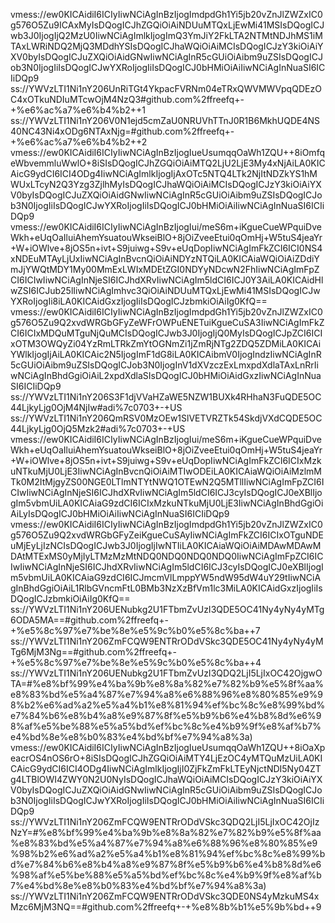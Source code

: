 vmess://ew0KICAidiI6ICIyIiwNCiAgInBzIjogImdpdGh1Yi5jb20vZnJlZWZxIC0g576O5Zu9ICAxMyIsDQogICJhZGQiOiAiNDUuMTQxLjEwMi41MSIsDQogICJwb3J0IjogIjQ2MzU0IiwNCiAgImlkIjogImQ3YmJiY2FkLTA2NTMtNDJhMS1iMTAxLWRiNDQ2MjQ3MDdhYSIsDQogICJhaWQiOiAiMCIsDQogICJzY3kiOiAiYXV0byIsDQogICJuZXQiOiAidGNwIiwNCiAgInR5cGUiOiAibm9uZSIsDQogICJob3N0IjogIiIsDQogICJwYXRoIjogIiIsDQogICJ0bHMiOiAiIiwNCiAgInNuaSI6ICIiDQp9
ss://YWVzLTI1Ni1nY206UnRiTGt4YkpacFVRNm04eTRxQWVMWVpqQDEzOC4xOTkuNDIuMTcwOjM4NzQ3#github.com%2ffreefq+-+%e6%ac%a7%e6%b4%b2++1
ss://YWVzLTI1Ni1nY206V0N1ejd5cmZaU0NRUVhTTnJ0R1B6MkhUQDE4NS40NC43Ni4xODg6NTAxNjg=#github.com%2ffreefq+-+%e6%ac%a7%e6%b4%b2++2
vmess://ew0KICAidiI6ICIyIiwNCiAgInBzIjogIueUsumqqOaWh1ZQU++8iOmfqeWbvemmluWwlO+8iSIsDQogICJhZGQiOiAiMTQ2LjU2LjE3My4xNjAiLA0KICAicG9ydCI6ICI4ODg4IiwNCiAgImlkIjogIjAxOTc5NTQ4LTk2NjItNDZkYS1hMWUxLTcyN2Q3Yzg3ZjlhMyIsDQogICJhaWQiOiAiMCIsDQogICJzY3kiOiAiYXV0byIsDQogICJuZXQiOiAidGNwIiwNCiAgInR5cGUiOiAibm9uZSIsDQogICJob3N0IjogIiIsDQogICJwYXRoIjogIiIsDQogICJ0bHMiOiAiIiwNCiAgInNuaSI6ICIiDQp9
vmess://ew0KICAidiI6ICIyIiwNCiAgInBzIjogIui/meS6m+iKgueCueWPquiDveWkh+eUqOaIluiAhemYsuatouWkseiBlO+8jOiZveeEtui0qOmHj+W5tuS4jeaYr+W+iOWlve+8jOS5n+ivt+S9juiwg+S9v+eUqDopIiwNCiAgImFkZCI6ICI0NS4xNDEuMTAyLjUxIiwNCiAgInBvcnQiOiAiNDYzNTQiLA0KICAiaWQiOiAiZDdiYmJjYWQtMDY1My00MmExLWIxMDEtZGI0NDYyNDcwN2FhIiwNCiAgImFpZCI6ICIwIiwNCiAgInNjeSI6ICJhdXRvIiwNCiAgIm5ldCI6ICJ0Y3AiLA0KICAidHlwZSI6ICJub25lIiwNCiAgImhvc3QiOiAiNDUuMTQxLjEwMi41MSIsDQogICJwYXRoIjogIi8iLA0KICAidGxzIjogIiIsDQogICJzbmkiOiAiIg0KfQ==
vmess://ew0KICAidiI6ICIyIiwNCiAgInBzIjogImdpdGh1Yi5jb20vZnJlZWZxIC0g576O5Zu9Q2xvdWRGbGFyZeWFrOWPuENETuiKgueCuSA3IiwNCiAgImFkZCI6ICIxMDQuMTguNjQuMCIsDQogICJwb3J0IjogIjQ0MyIsDQogICJpZCI6ICIxOTM3OWQyZi04YzRmLTRkZmYtOGNmZi1jZmRjNTg2ZDQ5ZDMiLA0KICAiYWlkIjogIjAiLA0KICAic2N5IjogImF1dG8iLA0KICAibmV0IjogIndzIiwNCiAgInR5cGUiOiAibm9uZSIsDQogICJob3N0IjogInV1dXVzczExLmxpdXdlaTAxLnRrIiwNCiAgInBhdGgiOiAiL2xpdXdlaSIsDQogICJ0bHMiOiAidGxzIiwNCiAgInNuaSI6ICIiDQp9
ss://YWVzLTI1Ni1nY206S3F1djVVaHZaWE5NZW1BUXk4RHhaN3FuQDE5OC44LjkyLjg0OjM4NjIw#adi%7c0703+-+US
ss://YWVzLTI1Ni1nY206QmRSV0MzOEw1SlVETVRZTk54SkdjVXdCQDE5OC44LjkyLjg0OjQ5Mzk2#adi%7c0703+-+US
vmess://ew0KICAidiI6ICIyIiwNCiAgInBzIjogIui/meS6m+iKgueCueWPquiDveWkh+eUqOaIluiAhemYsuatouWkseiBlO+8jOiZveeEtui0qOmHj+W5tuS4jeaYr+W+iOWlve+8jOS5n+ivt+S9juiwg+S9v+eUqDopIiwNCiAgImFkZCI6ICIxMzkuNTkuMjU0LjE3IiwNCiAgInBvcnQiOiAiMTIwODEiLA0KICAiaWQiOiAiMzlmMTk0M2ItMjgyZS00NGE0LTlmNTYtNWQ1OTEwN2Q5MTllIiwNCiAgImFpZCI6ICIwIiwNCiAgInNjeSI6ICJhdXRvIiwNCiAgIm5ldCI6ICJ3cyIsDQogICJ0eXBlIjogIm5vbmUiLA0KICAiaG9zdCI6ICIxMzkuNTkuMjU0LjE3IiwNCiAgInBhdGgiOiAiLyIsDQogICJ0bHMiOiAiIiwNCiAgInNuaSI6ICIiDQp9
vmess://ew0KICAidiI6ICIyIiwNCiAgInBzIjogImdpdGh1Yi5jb20vZnJlZWZxIC0g576O5Zu9Q2xvdWRGbGFyZeiKgueCuSAyIiwNCiAgImFkZCI6ICIxOTguNDEuMjEyLjIzNCIsDQogICJwb3J0IjogIjIwNTIiLA0KICAiaWQiOiAiMDAwMDAwMDAtMTExMS0yMjIyLTMzMzMtNDQ0NDQ0NDQ0NDQ0IiwNCiAgImFpZCI6ICIwIiwNCiAgInNjeSI6ICJhdXRvIiwNCiAgIm5ldCI6ICJ3cyIsDQogICJ0eXBlIjogIm5vbmUiLA0KICAiaG9zdCI6ICJmcmVlLmppYW5ndW95dW4uY29tIiwNCiAgInBhdGgiOiAiL1RlbGVncmFtL0BMb3NzXzBfVm1lc3MiLA0KICAidGxzIjogIiIsDQogICJzbmkiOiAiIg0KfQ==
ss://YWVzLTI1Ni1nY206UENubkg2U1FTbmZvUzI3QDE5OC41Ny4yNy4yMTg6ODA5MA==#github.com%2ffreefq+-+%e5%8c%97%e7%be%8e%e5%9c%b0%e5%8c%ba++7
ss://YWVzLTI1Ni1nY206ZmFCQW9ENTRrODdVSkc3QDE5OC41Ny4yNy4yMTg6MjM3Ng==#github.com%2ffreefq+-+%e5%8c%97%e7%be%8e%e5%9c%b0%e5%8c%ba++4
ss://YWVzLTI1Ni1nY206UENubkg2U1FTbmZvUzI3QDQ2LjI5LjIxOC42OjgwOTA=#%e8%bf%99%e4%ba%9b%e8%8a%82%e7%82%b9%e5%8f%aa%e8%83%bd%e5%a4%87%e7%94%a8%e6%88%96%e8%80%85%e9%98%b2%e6%ad%a2%e5%a4%b1%e8%81%94%ef%bc%8c%e8%99%bd%e7%84%b6%e8%b4%a8%e9%87%8f%e5%b9%b6%e4%b8%8d%e6%98%af%e5%be%88%e5%a5%bd%ef%bc%8c%e4%b9%9f%e8%af%b7%e4%bd%8e%e8%b0%83%e4%bd%bf%e7%94%a8%3a)
vmess://ew0KICAidiI6ICIyIiwNCiAgInBzIjogIueUsumqqOaWh1ZQU++8iOaXpeacrOS4nOS6rO+8iSIsDQogICJhZGQiOiAiMTY4LjEzOC4yMTQuMzUiLA0KICAicG9ydCI6ICI4ODg4IiwNCiAgImlkIjogIjI0ZjFkZmFkLTEyNjctNDI5Ny04ZTg4LTBlOWI4ZWY0N2U0NyIsDQogICJhaWQiOiAiMCIsDQogICJzY3kiOiAiYXV0byIsDQogICJuZXQiOiAidGNwIiwNCiAgInR5cGUiOiAibm9uZSIsDQogICJob3N0IjogIiIsDQogICJwYXRoIjogIiIsDQogICJ0bHMiOiAiIiwNCiAgInNuaSI6ICIiDQp9
ss://YWVzLTI1Ni1nY206ZmFCQW9ENTRrODdVSkc3QDQ2LjI5LjIxOC42OjIzNzY=#%e8%bf%99%e4%ba%9b%e8%8a%82%e7%82%b9%e5%8f%aa%e8%83%bd%e5%a4%87%e7%94%a8%e6%88%96%e8%80%85%e9%98%b2%e6%ad%a2%e5%a4%b1%e8%81%94%ef%bc%8c%e8%99%bd%e7%84%b6%e8%b4%a8%e9%87%8f%e5%b9%b6%e4%b8%8d%e6%98%af%e5%be%88%e5%a5%bd%ef%bc%8c%e4%b9%9f%e8%af%b7%e4%bd%8e%e8%b0%83%e4%bd%bf%e7%94%a8%3a)
ss://YWVzLTI1Ni1nY206ZmFCQW9ENTRrODdVSkc3QDE0NS4yMzkuMS4xMzc6MjM3NQ==#github.com%2ffreefq+-+%e8%8b%b1%e5%9b%bd++9
